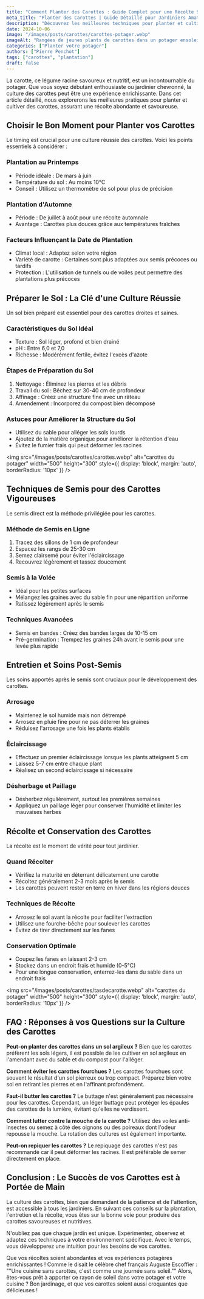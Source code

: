 ```yaml
---
title: "Comment Planter des Carottes : Guide Complet pour une Récolte Savoureuse"
meta_title: "Planter des Carottes | Guide Détaillé pour Jardiniers Amateurs et Experts"
description: "Découvrez les meilleures techniques pour planter et cultiver des carottes. Des conseils d'expert pour une récolte abondante, de la préparation du sol à la récolte."
date: 2024-10-06
image: "/images/posts/carottes/carottes-potager.webp"
imageAlt: "Rangées de jeunes plants de carottes dans un potager ensoleillé"
categories: ["Planter votre potager"]
authors: ["Pierre Penchot"]
tags: ["carottes", "plantation"]
draft: false
---
```


La carotte, ce légume racine savoureux et nutritif, est un incontournable du potager. Que vous soyez débutant enthousiaste ou jardinier chevronné, la culture des carottes peut être une expérience enrichissante. Dans cet article détaillé, nous explorerons les meilleures pratiques pour planter et cultiver des carottes, assurant une récolte abondante et savoureuse.

## Choisir le Bon Moment pour Planter vos Carottes

Le timing est crucial pour une culture réussie des carottes. Voici les points essentiels à considérer :

### Plantation au Printemps

- Période idéale : De mars à juin
- Température du sol : Au moins 10°C
- Conseil : Utilisez un thermomètre de sol pour plus de précision

### Plantation d'Automne

- Période : De juillet à août pour une récolte automnale
- Avantage : Carottes plus douces grâce aux températures fraîches

### Facteurs Influençant la Date de Plantation

- Climat local : Adaptez selon votre région
- Variété de carotte : Certaines sont plus adaptées aux semis précoces ou tardifs
- Protection : L'utilisation de tunnels ou de voiles peut permettre des plantations plus précoces

## Préparer le Sol : La Clé d'une Culture Réussie

Un sol bien préparé est essentiel pour des carottes droites et saines.

### Caractéristiques du Sol Idéal

- Texture : Sol léger, profond et bien drainé
- pH : Entre 6,0 et 7,0
- Richesse : Modérément fertile, évitez l'excès d'azote

### Étapes de Préparation du Sol

1. Nettoyage : Éliminez les pierres et les débris
2. Travail du sol : Bêchez sur 30-40 cm de profondeur
3. Affinage : Créez une structure fine avec un râteau
4. Amendement : Incorporez du compost bien décomposé

### Astuces pour Améliorer la Structure du Sol

- Utilisez du sable pour alléger les sols lourds
- Ajoutez de la matière organique pour améliorer la rétention d'eau
- Évitez le fumier frais qui peut déformer les racines

<img src="/images/posts/carottes/carottes.webp" alt="carottes du potager" width="500" height="300" style={{ display: 'block', margin: 'auto', borderRadius: '10px' }} />

## Techniques de Semis pour des Carottes Vigoureuses

Le semis direct est la méthode privilégiée pour les carottes.

### Méthode de Semis en Ligne

1. Tracez des sillons de 1 cm de profondeur
2. Espacez les rangs de 25-30 cm
3. Semez clairsemé pour éviter l'éclaircissage
4. Recouvrez légèrement et tassez doucement

### Semis à la Volée

- Idéal pour les petites surfaces
- Mélangez les graines avec du sable fin pour une répartition uniforme
- Ratissez légèrement après le semis

### Techniques Avancées

- Semis en bandes : Créez des bandes larges de 10-15 cm
- Pré-germination : Trempez les graines 24h avant le semis pour une levée plus rapide

## Entretien et Soins Post-Semis

Les soins apportés après le semis sont cruciaux pour le développement des carottes.

### Arrosage

- Maintenez le sol humide mais non détrempé
- Arrosez en pluie fine pour ne pas déterrer les graines
- Réduisez l'arrosage une fois les plants établis

### Éclaircissage

- Effectuez un premier éclaircissage lorsque les plants atteignent 5 cm
- Laissez 5-7 cm entre chaque plant
- Réalisez un second éclaircissage si nécessaire

### Désherbage et Paillage

- Désherbez régulièrement, surtout les premières semaines
- Appliquez un paillage léger pour conserver l'humidité et limiter les mauvaises herbes

## Récolte et Conservation des Carottes

La récolte est le moment de vérité pour tout jardinier.

### Quand Récolter

- Vérifiez la maturité en déterrant délicatement une carotte
- Récoltez généralement 2-3 mois après le semis
- Les carottes peuvent rester en terre en hiver dans les régions douces

### Techniques de Récolte

- Arrosez le sol avant la récolte pour faciliter l'extraction
- Utilisez une fourche-bêche pour soulever les carottes
- Évitez de tirer directement sur les fanes

### Conservation Optimale

- Coupez les fanes en laissant 2-3 cm
- Stockez dans un endroit frais et humide (0-5°C)
- Pour une longue conservation, enterrez-les dans du sable dans un endroit frais

<img src="/images/posts/carottes/tasdecarotte.webp" alt="carottes du potager" width="500" height="300" style={{ display: 'block', margin: 'auto', borderRadius: '10px' }} />

## FAQ : Réponses à vos Questions sur la Culture des Carottes

**Peut-on planter des carottes dans un sol argileux ?**
Bien que les carottes préfèrent les sols légers, il est possible de les cultiver en sol argileux en l'amendant avec du sable et du compost pour l'alléger.

**Comment éviter les carottes fourchues ?**
Les carottes fourchues sont souvent le résultat d'un sol pierreux ou trop compact. Préparez bien votre sol en retirant les pierres et en l'affinant profondément.

**Faut-il butter les carottes ?**
Le buttage n'est généralement pas nécessaire pour les carottes. Cependant, un léger buttage peut protéger les épaules des carottes de la lumière, évitant qu'elles ne verdissent.

**Comment lutter contre la mouche de la carotte ?**
Utilisez des voiles anti-insectes ou semez à côté des oignons ou des poireaux dont l'odeur repousse la mouche. La rotation des cultures est également importante.

**Peut-on repiquer les carottes ?**
Le repiquage des carottes n'est pas recommandé car il peut déformer les racines. Il est préférable de semer directement en place.

## Conclusion : Le Succès de vos Carottes est à Portée de Main

La culture des carottes, bien que demandant de la patience et de l'attention, est accessible à tous les jardiniers. En suivant ces conseils sur la plantation, l'entretien et la récolte, vous êtes sur la bonne voie pour produire des carottes savoureuses et nutritives.

N'oubliez pas que chaque jardin est unique. Expérimentez, observez et adaptez ces techniques à votre environnement spécifique. Avec le temps, vous développerez une intuition pour les besoins de vos carottes.

Que vos récoltes soient abondantes et vos expériences potagères enrichissantes ! Comme le disait le célèbre chef français Auguste Escoffier : ""Une cuisine sans carottes, c'est comme une journée sans soleil."" Alors, êtes-vous prêt à apporter ce rayon de soleil dans votre potager et votre cuisine ? Bon jardinage, et que vos carottes soient aussi croquantes que délicieuses !